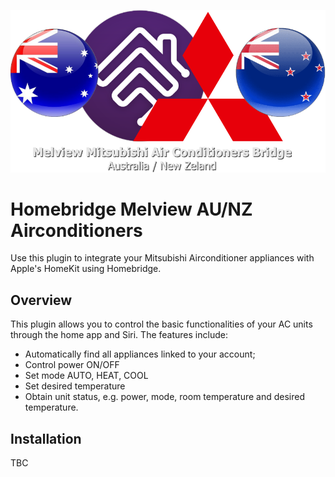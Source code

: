 
<p align="center">

<img src="https://github.com/aurc/melview-mitsubishi-au-nz/raw/master/assets/Logo.png">

</p>

# Homebridge Melview AU/NZ Airconditioners

Use this plugin to integrate your Mitsubishi Airconditioner appliances with Apple's HomeKit using Homebridge.

## Overview

This plugin allows you to control the basic functionalities of your AC units through the home app and Siri. The features include:
- Automatically find all appliances linked to your account;
- Control power ON/OFF
- Set mode AUTO, HEAT, COOL
- Set desired temperature
- Obtain unit status, e.g. power, mode, room temperature and desired temperature.

## Installation

TBC


